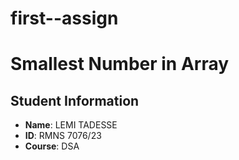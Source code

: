 # first--assign
# Smallest Number in Array
## Student Information
- **Name**:  LEMI TADESSE
- **ID**: RMNS 7076/23
- **Course**: DSA
